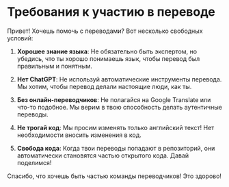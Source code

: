 # Требования к участию в переводе

Привет! Хочешь помочь с переводами? Вот несколько свободных условий:

1. **Хорошее знание языка**: Не обязательно быть экспертом, но убедись, что ты хорошо понимаешь язык, чтобы перевод был правильным и понятным.

2. **Нет ChatGPT**: Не используй автоматические инструменты перевода. Мы хотим, чтобы перевод делали настоящие люди, как ты.

3. **Без онлайн-переводчиков**: Не полагайся на Google Translate или что-то подобное. Мы верим в твою способность делать аутентичные переводы.

4. **Не трогай код**: Мы просим изменять только английский текст! Нет необходимости вносить изменения в код.

5. **Свобода кода**: Когда твои переводы попадают в репозиторий, они автоматически становятся частью открытого кода. Давай поделимся!

Спасибо, что хочешь быть частью команды переводчиков! Это здорово!
